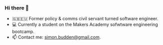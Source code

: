 ### Hi there 👋

- 🇬🇧🇪🇺 Former policy & comms civil servant turned software engineer.
- 💻 Currently a student on the Makers Academy sofwtware engineering bootcamp.
- 📫 Contact me: simon.budden@gmail.com.
